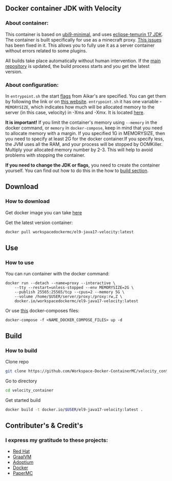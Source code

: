 ## Docker container JDK with Velocity ##
### About container: ###

This container is based on [ubi9-minimal](https://hub.docker.com/r/redhat/ubi9-minimal), and uses [eclipse-temurin 17 JDK](https://adoptium.net/temurin/releases/).
The container is built specifically for use as a minecraft proxy. [This issues](https://github.com/graalvm/container/issues/73) has been fixed in it.
This allows you to fully use it as a server container without errors related to some plugins.

All builds take place automatically without human intervention. If the [main repository](https://github.com/PaperMC/Velocity) is updated, the build process starts and you get the latest version.

### About configuration: ###

In ```entrypoint.sh``` the start [flags](https://docs.papermc.io/paper/aikars-flags) from Aikar's are specified. You can get them by following the link or on [this website](https://flags.sh/). ```entrypoint.sh``` it has one variable - ```MEMORYSIZE```, which indicates how much will be allocated memory to the server (in this case, velocity) in -Xms and -Xmx. It is located [here](https://github.com/Workspace-Docker-ContainerMC/velocity_container/blob/38fb67c3398978acd67b8e0778c950ba2b68749a/entrypoint.sh#L13).

**It is important!** If you limit the container's memory using ``--memory`` in the docker command, or ``memory`` in ``docker-compose``, keep in mind that you need to allocate memory with a margin. If you specified 1G in MEMORYSIZE, then you need to specify at least 2G for the docker container.If you specify less, the JVM uses all the RAM, and your process will be stopped by OOMKiller. Multiply your allocated memory number by 2-3. This will help to avoid problems with stopping the container.

**If you need to change the JDK or flags,** you need to create the container yourself. You can find out how to do this in the how to [build section](https://github.com/Workspace-Docker-ContainerMC/velocity_container?tab=readme-ov-file#build).

## Download ##
### How to download ###

Get docker image you can take [here](https://hub.docker.com/r/workspacedockermc/el9-java17-velocity)

Get the latest version сontainer:
```bash
docker pull workspacedockermc/el9-java17-velocity:latest
```

## Use ##
### How to use ###
You can run container with the docker command:
```
docker run --detach --name=proxy --interactive \
    --tty --restart=unless-stopped --env MEMORYSIZE=2G \
    --publish 25565:25565/tcp --cpus=2 --memory 5G \
    --volume /home/$USER/server/proxy:/proxy:rw,Z \
    docker.io/workspacedockermc/el9-java17-velocity:latest
```

Or use [this](https://github.com/Workspace-Docker-ContainerMC/compose-files) docker-composes files:
```
docker-compose -f <NAME_DOCKER_COMPOSE_FILES> up -d
```

## Build ##
### How to build ###
Clone repo
```bash
git clone https://github.com/Workspace-Docker-ContainerMC/velocity_container
```

Go to directory
```bash
cd velocity_container
```

Get started build
```bash
docker build -t docker.io/$USER/el9-java17-velocity:latest .
```

## Contributer's & Credit's ##
### I express my gratitude to these projects: ###
- [Red Hat](https://github.com/RedHatOfficial)
- [GraalVM](https://github.com/graalvm)
- [Adoptium](https://github.com/adoptium)
- [Docker](https://docker.com)
- [PaperMC](https://github.com/PaperMC)
